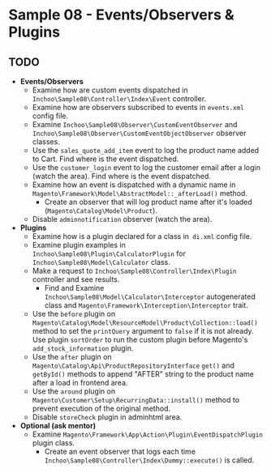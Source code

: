 # Sample 08 - Events/Observers & Plugins

## TODO
* **Events/Observers**
    * Examine how are custom events dispatched in `Inchoo\Sample08\Controller\Index\Event` controller.
    * Examine how are observers subscribed to events in `events.xml` config file.
    * Examine `Inchoo\Sample08\Observer\CustomEventObserver` and `Inchoo\Sample08\Observer\CustomEventObjectObserver` 
      observer classes.
    * Use the `sales_quote_add_item` event to log the product name added to Cart. Find where is the event dispatched.
    * Use the `customer_login` event to log the customer email after a login (watch the area). Find where is the event 
      dispatched.
    * Examine how an event is dispatched with a dynamic name in `Magento\Framework\Model\AbstractModel::_afterLoad()` 
      method.
        * Create an observer that will log product name after it's loaded (`Magento\Catalog\Model\Product`).
    * Disable `adminnotification` observer (watch the area).
* **Plugins**
    * Examine how is a plugin declared for a class in` di.xml` config file.
    * Examine plugin examples in `Inchoo\Sample08\Plugin\CalculatorPlugin` for `Inchoo\Sample08\Model\Calculator` 
      class.
    * Make a request to `Inchoo\Sample08\Controller\Index\Plugin` controller and see results.
        * Find and Examine `Inchoo\Sample08\Model\Calculator\Interceptor` autogenerated class and 
        `Magento\Framework\Interception\Interceptor` trait.
    * Use the `before` plugin on `Magento\Catalog\Model\ResourceModel\Product\Collection::load()` method to set the 
      `printQuery` argument to `false` if it is not already. Use plugin `sortOrder` to run the custom plugin before 
      Magento's `add_stock_information` plugin.
    * Use the `after` plugin on `Magento\Catalog\Api\ProductRepositoryInterface` `get()` and `getById()` methods to 
      append "AFTER" string to the product name after a load in frontend area.
    * Use the `around` plugin on `Magento\Customer\Setup\RecurringData::install()` method to prevent execution of 
      the original method.
    * Disable `storeCheck` plugin in adminhtml area.
* **Optional (ask mentor)**
    * Examine `Magento\Framework\App\Action\Plugin\EventDispatchPlugin` plugin class.
        * Create an event observer that logs each time `Inchoo\Sample08\Controller\Index\Dummy::execute()` is called.
